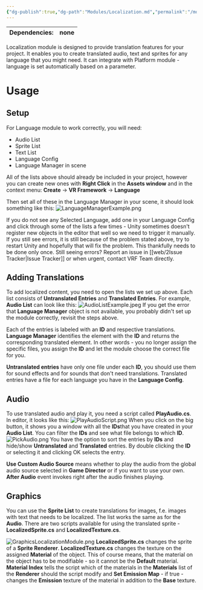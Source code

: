 ```yaml
---
{"dg-publish":true,"dg-path":"Modules/Localization.md","permalink":"/modules/localization/","noteIcon":""}
---
```



| Dependencies: | none |
| ------------- | ---- |

Localization module is designed to provide translation features for your project. It enables you to create translated audio, text and sprites for any language that you might need. It can integrate with Platform module - language is set automatically based on a parameter. 

# Usage

## Setup
For Language module to work correctly, you will need: 
- Audio List
- Sprite List
- Text List
- Language Config
- Language Manager in scene

All of the lists above should already be included in your project, however you can create new ones with **Right Click** in the **Assets window** and in the context menu: **Create** → **VR Framework** → **Language**

Then set all of these in the Language Manager in your scene, it should look something like this: 
![LanguageManagerExample.png](/img/user/img/LanguageManagerExample.png)

If you do not see any Selected Language, add one in your Language Config and click through some of the lists a few times - Unity sometimes doesn't register new objects in the editor that well so we need to trigger it manually. 
If you still see errors, it is still because of the problem stated above, try to restart Unity and hopefully that will fix the problem. This thankfully needs to be done only once. 
Still seeing errors? Report an issue in [[web/2Issue Tracker\|Issue Tracker]] or when urgent, contact VRF Team directly.


## Adding Translations
To add localized content, you need to open the lists we set up above. Each list consists of **Untranslated Entries** and **Translated Entries**. 
For example, **Audio List** can look like this:
![AudioListExample.jpeg](/img/user/img/AudioListExample.jpeg)
If you get the error that **Language Manager** object is not available, you probably didn't set up the module correctly, revisit the steps above. 


Each of the entries is labeled with an **ID** and respective translations. **Language Manager** identifies the element with the **ID** and returns the corresponding translated element. In other words - you no longer assign the specific files, you assign the **ID** and let the module choose the correct file for you. 


**Untranslated entries** have only one file under each **ID**, you should use them for sound effects and for sounds that don't need translations. 
Translated entries have a file for each language you have in the **Language Config**.


## Audio
To use translated audio and play it, you need a script called **PlayAudio.cs**. In editor, it looks like this: 
![PlayAudioScript.png](/img/user/img/PlayAudioScript.png)
When you click on the big button, it shows you a window with all the **IDs**that you have created in your **Audio List**. You can filter the **IDs** and see what file belongs to which **ID**. 
![PickAudio.png](/img/user/img/PickAudio.png)
You have the option to sort the entries by **IDs** and hide/show **Untranslated** and **Translated** entries. By double clicking the **ID** or selecting it and clicking OK selects the entry.


**Use Custom Audio Source** means whether to play the audio from the global audio source selected in **Game Director** or if you want to use your own. 
**After Audio** event invokes right after the audio finishes playing.


## Graphics
You can use the **Sprite List** to create translations for images, f.e. images with text that needs to be localized. The list works the same as for the **Audio**. There are two scripts available for using the translated sprite - **LocalizedSprite.cs** and **LocalizedTexture.cs**.

![GraphicsLocalizationModule.png](/img/user/img/GraphicsLocalizationModule.png)
**LocalizedSprite.cs** changes the sprite of a **Sprite Renderer**.
**LocalizedTexture.cs** changes the texture on the assigned **Material** of the object. This of course means, that the material on the object has to be modifiable - so it cannot be the **Default** material. **Material Index** tells the script which of the materials in the **Materials** list of the **Renderer** should the script modify and **Set Emission Map** - if true - changes the **Emission** texture of the material in addition to the **Base** texture.